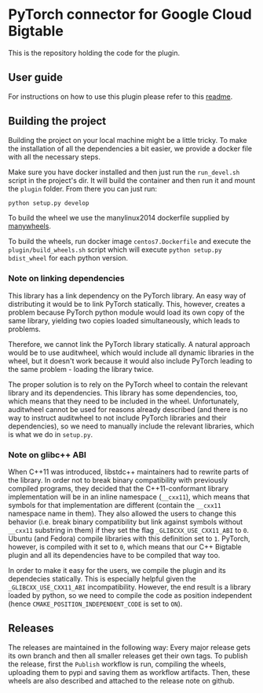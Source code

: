 <!-- 
# Copyright 2021 Google LLC
#
# Licensed under the Apache License, Version 2.0 (the "License");
# you may not use this file except in compliance with the License.
# You may obtain a copy of the License at
#
#     http://www.apache.org/licenses/LICENSE-2.0
#
# Unless required by applicable law or agreed to in writing, software
# distributed under the License is distributed on an "AS IS" BASIS,
# WITHOUT WARRANTIES OR CONDITIONS OF ANY KIND, either express or implied.
# See the License for the specific language governing permissions and
# limitations under the License. 
-->

# PyTorch connector for Google Cloud Bigtable

This is the repository holding the code for the plugin.

## User guide

For instructions on how to use this plugin please refer to
this [readme](plugin/README.md).

## Building the project

Building the project on your local machine might be a 
little tricky. To make the installation of all the dependencies a bit easier,
we provide a docker file with all the necessary steps.

Make sure you have docker installed and then just run the `run_devel.sh` 
script in the project's dir. It will build the container and then run it 
and mount the `plugin` folder. From there you can just run:
```bash
python setup.py develop
```

To build the wheel we use the manylinux2014 dockerfile supplied by
[manywheels](https://github.com/pypa/manylinux). 

To build the wheels, run docker image `centos7.Dockerfile` and execute
the `plugin/build_wheels.sh` script which will execute
`python setup.py bdist_wheel` for each python version.


### Note on linking dependencies

This library has a link dependency on the PyTorch library. An easy way of 
distributing it would be to link PyTorch statically. This, however, creates 
a problem because PyTorch python module would load its own copy of the same 
library, yielding two copies loaded simultaneously, which leads to problems.

Therefore, we cannot link the PyTorch library statically. A natural approach 
would be to use auditwheel, which would include all dynamic libraries in the 
wheel, but it doesn't work because it would also include PyTorch leading to 
the same problem - loading the library twice.

The proper solution is to rely on the PyTorch wheel to contain the relevant 
library and its dependencies. This library has some dependencies, too, which 
means that they need to be included in the wheel. Unfortunately, auditwheel 
cannot be used for reasons already described (and there is no way to instruct 
auditwheel to not include PyTorch libraries and their dependencies), so we 
need to manually include the relevant libraries, which is what we do in 
`setup.py`.


### Note on glibc++ ABI 

When C++11 was introduced, libstdc++ maintainers had to rewrite parts of the 
library. In order not to break binary compatibility with previously compiled 
programs, they decided that the C++11-conformant library implementation will 
be in an inline namespace (`__cxx11`), which means that symbols for that 
implementation are different (contain the `__cxx11` namespace name in them). 
They also allowed the users to change this behavior (i.e. break binary 
compatibility but link against symbols without `__cxx11` substring in them) 
if they set the flag `_GLIBCXX_USE_CXX11_ABI` to `0`. Ubuntu (and Fedora) 
compile libraries with this definition set to `1`. PyTorch, however, is 
compiled with it set to `0`, which means that our C++ Bigtable plugin and all 
its dependencies have to be compiled that way too. 

In order to make it easy for the users, we compile the plugin and its
dependecies statically. This is especially helpful given the
`_GLIBCXX_USE_CXX11_ABI` incompatibility. However, the end result is a library
loaded by python, so we need to compile the code as position independent
(hence `CMAKE_POSITION_INDEPENDENT_CODE` is set to `ON`).

## Releases
The releases are maintained in the following way:
Every major release gets its own branch and then all smaller releases get 
their own tags. To publish the release, first the `Publish` workflow is run, 
compiling the wheels, uploading them to pypi and saving them as workflow 
artifacts. Then, these wheels are also described and attached to the release 
note on github.